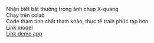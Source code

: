 Nhận biết bất thường trong ảnh chụp X-quang  
Chạy trên colab  
Code tham tính chất tham khảo, thực tế train phức tạp hơn  
[Link model](https://drive.google.com/drive/folders/13pw9peW3o6-VSxx-dGrBjxoUt3AicEfQ?usp=sharing)  
[Link demo app](https://youtube.com/shorts/IhJt9b70G3g?feature=share)
